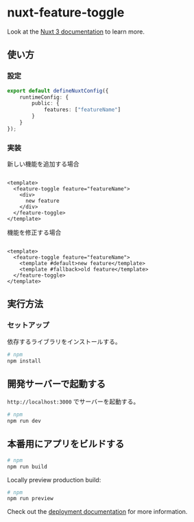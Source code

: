 # nuxt-feature-toggle

Look at the [Nuxt 3 documentation](https://nuxt.com/docs/getting-started/introduction) to learn more.

## 使い方

### 設定

```ts
export default defineNuxtConfig({
    runtimeConfig: {
        public: {
            features: ["featureName"]
        }
    }
});
```

### 実装

新しい機能を追加する場合

```vue

<template>
  <feature-toggle feature="featureName">
    <div>
      new feature
    </div>
  </feature-toggle>
</template>
```

機能を修正する場合

```vue

<template>
  <feature-toggle feature="featureName">
    <template #default>new feature</template>
    <template #fallback>old feature</template>
  </feature-toggle>
</template>
```

## 実行方法

### セットアップ

依存するライブラリをインストールする。

```bash
# npm
npm install
```

## 開発サーバーで起動する

`http://localhost:3000` でサーバーを起動する。

```bash
# npm
npm run dev
```

## 本番用にアプリをビルドする

```bash
# npm
npm run build
```

Locally preview production build:

```bash
# npm
npm run preview
```

Check out the [deployment documentation](https://nuxt.com/docs/getting-started/deployment) for more information.
